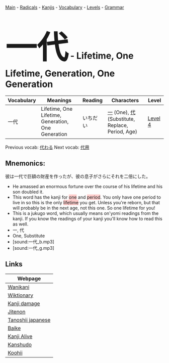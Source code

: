 <style> bigfont {font-size: 100px}</style>
[Main](../README.md) -
[Radicals](../radicals.md) -
[Kanjis](../kanjis.md) -
[Vocabulary](../vocabulary.md) -
[Levels](../levels.md) -
[Grammar](../grammar.md)
# <bigfont> 一代</bigfont> - Lifetime, One Lifetime, Generation, One Generation 

| Vocabulary | Meanings | Reading | Characters | Level |
| --- | --- | --- | --- | --- |
| 一代 | Lifetime, One Lifetime, Generation, One Generation | いちだい |  [一](../kanjis/一.md) (One), [代](../kanjis/代.md) (Substitute, Replace, Period, Age) | [Level 4](../levels/wk_level4.md) |

Previous vocab: [代わる](代わる.md) Next vocab: [代用](代用.md) 

## Mnemonics:
彼は一代で巨額の財産を作ったが、彼の息子がさらにそれを二倍にした。
* He amassed an enormous fortune over the course of his lifetime and his son doubled it.
* This word has the kanji for <span style="background-color:#ffcccb"> one</span> and <span style="background-color:#ffcccb"> period</span>. You only have one period to live in so this is the only <span style="background-color:#ffcccb"> lifetime</span> you get. Unless you're reborn, but that will probably be in the next age, not this one. So one lifetime for you!
* This is a jukugo word, which usually means on'yomi readings from the kanji. If you know the readings of your kanji you'll know how to read this as well.
* 一, 代
* One, Substitute
* [sound:一代_b.mp3]
* [sound:一代_g.mp3]


## Links 

| Webpage |
| --- |
| [Wanikani          ](https://www.wanikani.com/kanji/一代) |
| [Wiktionary        ](https://en.wiktionary.org/wiki/一代) |
| [Kanji damage      ](http://www.kanjidamage.com/kanji/search?utf8=✓&q=一代) |
| [Jitenon           ](https://jitenon.com/kanji/一代) |
| [Tanoshii japanese ](https://www.tanoshiijapanese.com/dictionary/kanji.cfm?k=一代) |
| [Baike             ](https://baike.baidu.com/item/一代) |
| [Kanji Alive       ](https://app.kanjialive.com/一代) |
| [Kanshudo          ](https://www.kanshudo.com/searchmn?q=一代) |
| [Koohii            ](https://kanji.koohii.com/study/kanji/一代) |
